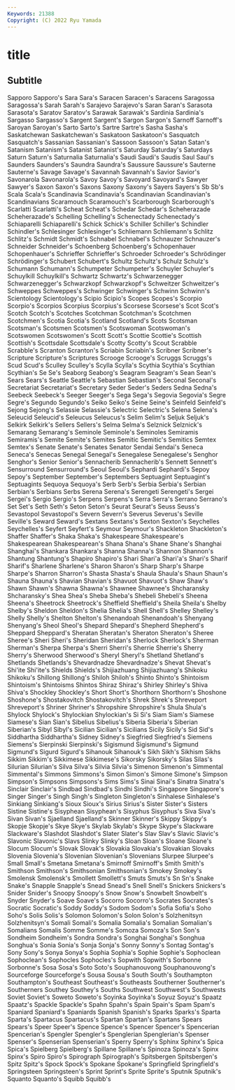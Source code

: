 ```yaml
---
Keywords: 21388
Copyright: (C) 2022 Ryu Yamada
---
```



# title

## Subtitle
 Sapporo Sapporo's Sara Sara's Saracen Saracen's Saracens Saragossa
Saragossa's Sarah Sarah's Sarajevo Sarajevo's Saran Saran's Sarasota Sarasota's Saratov
Saratov's Sarawak Sarawak's Sardinia Sardinia's Sargasso Sargasso's Sargent Sargent's Sargon
Sargon's Sarnoff Sarnoff's Saroyan Saroyan's Sarto Sarto's Sartre Sartre's Sasha
Sasha's Saskatchewan Saskatchewan's Saskatoon Saskatoon's Sasquatch Sasquatch's Sassanian Sassanian's Sassoon
Sassoon's Satan Satan's Satanism Satanism's Satanist Satanist's Saturday Saturday's Saturdays
Saturn Saturn's Saturnalia Saturnalia's Saudi Saudi's Saudis Saul Saul's Saunders
Saunders's Saundra Saundra's Saussure Saussure's Sauterne Sauterne's Savage Savage's Savannah
Savannah's Savior Savior's Savonarola Savonarola's Savoy Savoy's Savoyard Savoyard's Sawyer
Sawyer's Saxon Saxon's Saxons Saxony Saxony's Sayers Sayers's Sb Sb's
Scala Scala's Scandinavia Scandinavia's Scandinavian Scandinavian's Scandinavians Scaramouch Scaramouch's Scarborough
Scarborough's Scarlatti Scarlatti's Scheat Scheat's Schedar Schedar's Scheherazade Scheherazade's Schelling
Schelling's Schenectady Schenectady's Schiaparelli Schiaparelli's Schick Schick's Schiller Schiller's Schindler
Schindler's Schlesinger Schlesinger's Schliemann Schliemann's Schlitz Schlitz's Schmidt Schmidt's Schnabel
Schnabel's Schnauzer Schnauzer's Schneider Schneider's Schoenberg Schoenberg's Schopenhauer Schopenhauer's Schrieffer
Schrieffer's Schroeder Schroeder's Schrödinger Schrödinger's Schubert Schubert's Schultz Schultz's Schulz
Schulz's Schumann Schumann's Schumpeter Schumpeter's Schuyler Schuyler's Schuylkill Schuylkill's Schwartz
Schwartz's Schwarzenegger Schwarzenegger's Schwarzkopf Schwarzkopf's Schweitzer Schweitzer's Schweppes Schweppes's Schwinger
Schwinger's Schwinn Schwinn's Scientology Scientology's Scipio Scipio's Scopes Scopes's Scorpio
Scorpio's Scorpios Scorpius Scorpius's Scorsese Scorsese's Scot Scot's Scotch Scotch's
Scotches Scotchman Scotchman's Scotchmen Scotchmen's Scotia Scotia's Scotland Scotland's Scots
Scotsman Scotsman's Scotsmen Scotsmen's Scotswoman Scotswoman's Scotswomen Scotswomen's Scott Scott's
Scottie Scottie's Scottish Scottish's Scottsdale Scottsdale's Scotty Scotty's Scout Scrabble
Scrabble's Scranton Scranton's Scriabin Scriabin's Scribner Scribner's Scripture Scripture's Scriptures
Scrooge Scrooge's Scruggs Scruggs's Scud Scud's Sculley Sculley's Scylla Scylla's
Scythia Scythia's Scythian Scythian's Se Se's Seaborg Seaborg's Seagram Seagram's
Sean Sean's Sears Sears's Seattle Seattle's Sebastian Sebastian's Seconal Seconal's
Secretariat Secretariat's Secretary Seder Seder's Seders Sedna Sedna's Seebeck Seebeck's
Seeger Seeger's Sega Sega's Segovia Segovia's Segre Segre's Segundo Segundo's
Seiko Seiko's Seine Seine's Seinfeld Seinfeld's Sejong Sejong's Selassie Selassie's
Selectric Selectric's Selena Selena's Seleucid Seleucid's Seleucus Seleucus's Selim Selim's
Seljuk Seljuk's Selkirk Selkirk's Sellers Sellers's Selma Selma's Selznick Selznick's
Semarang Semarang's Seminole Seminole's Seminoles Semiramis Semiramis's Semite Semite's Semites
Semitic Semitic's Semitics Semtex Semtex's Senate Senate's Senates Senator Sendai
Sendai's Seneca Seneca's Senecas Senegal Senegal's Senegalese Senegalese's Senghor Senghor's
Senior Senior's Sennacherib Sennacherib's Sennett Sennett's Sensurround Sensurround's Seoul Seoul's
Sephardi Sephardi's Sepoy Sepoy's September September's Septembers Septuagint Septuagint's Septuagints
Sequoya Sequoya's Serb Serb's Serbia Serbia's Serbian Serbian's Serbians Serbs
Serena Serena's Serengeti Serengeti's Sergei Sergei's Sergio Sergio's Serpens Serpens's
Serra Serra's Serrano Serrano's Set Set's Seth Seth's Seton Seton's
Seurat Seurat's Seuss Seuss's Sevastopol Sevastopol's Severn Severn's Severus Severus's
Seville Seville's Seward Seward's Sextans Sextans's Sexton Sexton's Seychelles Seychelles's
Seyfert Seyfert's Seymour Seymour's Shackleton Shackleton's Shaffer Shaffer's Shaka Shaka's
Shakespeare Shakespeare's Shakespearean Shakespearean's Shana Shana's Shane Shane's Shanghai Shanghai's
Shankara Shankara's Shanna Shanna's Shannon Shannon's Shantung Shantung's Shapiro Shapiro's
Shari Shari'a Shari'a's Shari's Sharif Sharif's Sharlene Sharlene's Sharon Sharon's
Sharp Sharp's Sharpe Sharpe's Sharron Sharron's Shasta Shasta's Shaula Shaula's
Shaun Shaun's Shauna Shauna's Shavian Shavian's Shavuot Shavuot's Shaw Shaw's
Shawn Shawn's Shawna Shawna's Shawnee Shawnee's Shcharansky Shcharansky's Shea Shea's
Sheba Sheba's Shebeli Shebeli's Sheena Sheena's Sheetrock Sheetrock's Sheffield Sheffield's
Sheila Sheila's Shelby Shelby's Sheldon Sheldon's Shelia Shelia's Shell Shell's
Shelley Shelley's Shelly Shelly's Shelton Shelton's Shenandoah Shenandoah's Shenyang Shenyang's
Sheol Sheol's Shepard Shepard's Shepherd Shepherd's Sheppard Sheppard's Sheratan Sheratan's
Sheraton Sheraton's Sheree Sheree's Sheri Sheri's Sheridan Sheridan's Sherlock Sherlock's
Sherman Sherman's Sherpa Sherpa's Sherri Sherri's Sherrie Sherrie's Sherry Sherry's
Sherwood Sherwood's Sheryl Sheryl's Shetland Shetland's Shetlands Shetlands's Shevardnadze Shevardnadze's
Shevat Shevat's Shi'ite Shi'ite's Shields Shields's Shijiazhuang Shijiazhuang's Shikoku Shikoku's
Shillong Shillong's Shiloh Shiloh's Shinto Shinto's Shintoism Shintoism's Shintoisms Shintos
Shiraz Shiraz's Shirley Shirley's Shiva Shiva's Shockley Shockley's Short Short's
Shorthorn Shorthorn's Shoshone Shoshone's Shostakovitch Shostakovitch's Shrek Shrek's Shreveport Shreveport's
Shriner Shriner's Shropshire Shropshire's Shula Shula's Shylock Shylock's Shylockian Shylockian's
Si Si's Siam Siam's Siamese Siamese's Sian Sian's Sibelius Sibelius's
Siberia Siberia's Siberian Siberian's Sibyl Sibyl's Sicilian Sicilian's Sicilians Sicily
Sicily's Sid Sid's Siddhartha Siddhartha's Sidney Sidney's Siegfried Siegfried's Siemens
Siemens's Sierpinski Sierpinski's Sigismund Sigismund's Sigmund Sigmund's Sigurd Sigurd's Sihanouk
Sihanouk's Sikh Sikh's Sikhism Sikhs Sikkim Sikkim's Sikkimese Sikkimese's Sikorsky
Sikorsky's Silas Silas's Silurian Silurian's Silva Silva's Silvia Silvia's Simenon
Simenon's Simmental Simmental's Simmons Simmons's Simon Simon's Simone Simone's Simpson
Simpson's Simpsons Simpsons's Sims Sims's Sinai Sinai's Sinatra Sinatra's Sinclair
Sinclair's Sindbad Sindbad's Sindhi Sindhi's Singapore Singapore's Singer Singer's Singh
Singh's Singleton Singleton's Sinhalese Sinhalese's Sinkiang Sinkiang's Sioux Sioux's Sirius
Sirius's Sister Sister's Sisters Sistine Sistine's Sisyphean Sisyphean's Sisyphus Sisyphus's
Siva Siva's Sivan Sivan's Sjaelland Sjaelland's Skinner Skinner's Skippy Skippy's
Skopje Skopje's Skye Skye's Skylab Skylab's Skype Skype's Slackware Slackware's
Slashdot Slashdot's Slater Slater's Slav Slav's Slavic Slavic's Slavonic Slavonic's
Slavs Slinky Slinky's Sloan Sloan's Sloane Sloane's Slocum Slocum's Slovak
Slovak's Slovakia Slovakia's Slovakian Slovaks Slovenia Slovenia's Slovenian Slovenian's Slovenians
Slurpee Slurpee's Small Small's Smetana Smetana's Smirnoff Smirnoff's Smith Smith's
Smithson Smithson's Smithsonian Smithsonian's Smokey Smokey's Smolensk Smolensk's Smollett Smollett's
Smuts Smuts's Sn Sn's Snake Snake's Snapple Snapple's Snead Snead's
Snell Snell's Snickers Snickers's Snider Snider's Snoopy Snoopy's Snow Snow's
Snowbelt Snowbelt's Snyder Snyder's Soave Soave's Socorro Socorro's Socrates Socrates's
Socratic Socratic's Soddy Soddy's Sodom Sodom's Sofia Sofia's Soho Soho's
Solis Solis's Solomon Solomon's Solon Solon's Solzhenitsyn Solzhenitsyn's Somali Somali's
Somalia Somalia's Somalian Somalian's Somalians Somalis Somme Somme's Somoza Somoza's
Son Son's Sondheim Sondheim's Sondra Sondra's Songhai Songhai's Songhua Songhua's
Sonia Sonia's Sonja Sonja's Sonny Sonny's Sontag Sontag's Sony Sony's
Sonya Sonya's Sophia Sophia's Sophie Sophie's Sophoclean Sophoclean's Sophocles Sophocles's
Sopwith Sopwith's Sorbonne Sorbonne's Sosa Sosa's Soto Soto's Souphanouvong Souphanouvong's
Sourceforge Sourceforge's Sousa Sousa's South South's Southampton Southampton's Southeast Southeast's
Southeasts Southerner Southerner's Southerners Southey Southey's Souths Southwest Southwest's Southwests
Soviet Soviet's Soweto Soweto's Soyinka Soyinka's Soyuz Soyuz's Spaatz Spaatz's
Spackle Spackle's Spahn Spahn's Spain Spain's Spam Spam's Spaniard Spaniard's
Spaniards Spanish Spanish's Sparks Sparks's Sparta Sparta's Spartacus Spartacus's Spartan
Spartan's Spartans Spears Spears's Speer Speer's Spence Spence's Spencer Spencer's
Spencerian Spencerian's Spengler Spengler's Spenglerian Spenglerian's Spenser Spenser's Spenserian Spenserian's
Sperry Sperry's Sphinx Sphinx's Spica Spica's Spielberg Spielberg's Spillane Spillane's
Spinoza Spinoza's Spinx Spinx's Spiro Spiro's Spirograph Spirograph's Spitsbergen Spitsbergen's
Spitz Spitz's Spock Spock's Spokane Spokane's Springfield Springfield's Springsteen Springsteen's
Sprint Sprint's Sprite Sprite's Sputnik Sputnik's Squanto Squanto's Squibb Squibb's
